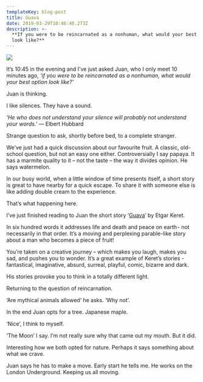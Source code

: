 ```yaml
---
templateKey: blog-post
title: Guava
date: 2019-03-29T10:46:40.273Z
description: >-
  **If you were to be reincarnated as a nonhuman, what would your best option
  look like?**
---
```

![](/images/uploads/plane-and-clouds-post-2.jpg)


It’s 10:45 in the evening and I’ve just asked Juan, who I only meet 10 minutes ago, _‘if you were to be reincarnated as a nonhuman, what would your best option look like?'_ 

Juan is thinking. 

I like silences. They have a sound. 

_'He who does not understand your silence will probably not understand your words.'_ 
― Elbert Hubbard

Strange question to ask, shortly before bed, to a complete stranger. 

We’ve just had a quick discussion about our favourite fruit. A classic, old-school question, but not an easy one either. Controversially I say papaya. It has a marmite quality to it – not the taste – the way it divides opinion. He says watermelon. 

In our busy world, when a little window of time presents itself, a short story is great to have nearby for a quick escape. To share it with someone else is like adding double cream to the experience. 

That’s what happening here. 

I’ve just finished reading to Juan the short story ‘[Guava](https://electricliterature.com/happy-holidays-from-electric-literature-and-etgar-keret/)’ by Etgar Keret. 

In six hundred words it addresses life and death and peace on earth - not necessarily in that order. It’s a moving and perplexing parable-like story about a man who becomes a piece of fruit!

You’re taken on a creative journey – which makes you laugh, makes you sad, and pushes you to wonder. It’s a great example of Keret’s stories - fantastical, imaginative, absurd, surreal, playful, comic, bizarre and dark. 

His stories provoke you to think in a totally different light. 

Returning to the question of reincarnation. 

‘Are mythical animals allowed’ he asks. ‘Why not’.

In the end Juan opts for a tree. Japanese maple.

‘Nice’, I think to myself. 

‘The Moon’ I say. I’m not really sure why that came out my mouth. But it did. 

Interesting how we both opted for nature. Perhaps it says something about what we crave. 

Juan says he has to make a move. Early start he tells me. He works on the London Underground. Keeping us all moving.
